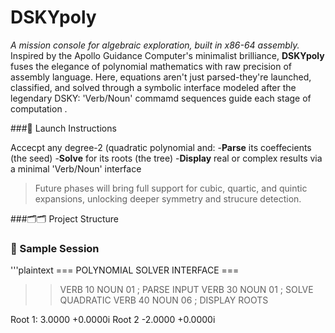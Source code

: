 # DSKYpoly

*A mission console for algebraic exploration, built in x86-64 assembly.*
Inspired by the Apollo Guidance Computer's minimalist brilliance, **DSKYpoly** fuses the elegance of polynomial mathematics with raw precision of assembly language. Here, equations aren't just parsed-they're launched, classified, and solved through a symbolic 
interface modeled after the legendary DSKY: 'Verb/Noun' commamd sequences guide each stage of computation .

###🚀 Launch Instructions

Accecpt any degree-2 (quadratic polynomial and:
-**Parse** its coeffecients (the seed)
-**Solve** for its roots (the tree)
-**Display** real or complex results via a minimal 'Verb/Noun' interface

> Future phases will bring full support for cubic, quartic, and quintic expansions, unlocking deeper symmetry and strucure detection.

###🗂️🗂️ Project Structure

### 🤖 Sample Session

'''plaintext
=== POLYNOMIAL SOLVER INTERFACE ===
>> VERB 10  NOUN 01     ; PARSE INPUT
>> VERB 30  NOUN 01     ; SOLVE QUADRATIC
>> VERB 40  NOUN 06     ; DISPLAY ROOTS

Root 1: 3.0000  +0.0000i
Root 2  -2.0000 +0.0000i

